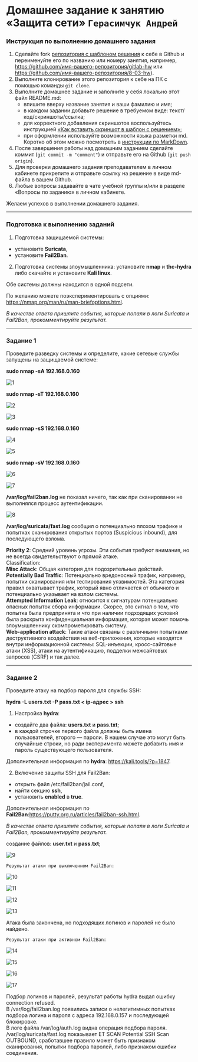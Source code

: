 # Домашнее задание к занятию «Защита сети» `Герасимчук Андрей`

### Инструкция по выполнению домашнего задания

1. Сделайте fork [репозитория c шаблоном решения](https://github.com/netology-code/sys-pattern-homework) к себе в Github и переименуйте его по названию или номеру занятия, например, https://github.com/имя-вашего-репозитория/gitlab-hw или https://github.com/имя-вашего-репозитория/8-03-hw).
2. Выполните клонирование этого репозитория к себе на ПК с помощью команды `git clone`.
3. Выполните домашнее задание и заполните у себя локально этот файл README.md:
   - впишите вверху название занятия и ваши фамилию и имя;
   - в каждом задании добавьте решение в требуемом виде: текст/код/скриншоты/ссылка;
   - для корректного добавления скриншотов воспользуйтесь инструкцией [«Как вставить скриншот в шаблон с решением»](https://github.com/netology-code/sys-pattern-homework/blob/main/screen-instruction.md);
   - при оформлении используйте возможности языка разметки md. Коротко об этом можно посмотреть в [инструкции по MarkDown](https://github.com/netology-code/sys-pattern-homework/blob/main/md-instruction.md).
4. После завершения работы над домашним заданием сделайте коммит (`git commit -m "comment"`) и отправьте его на Github (`git push origin`).
5. Для проверки домашнего задания преподавателем в личном кабинете прикрепите и отправьте ссылку на решение в виде md-файла в вашем Github.
6. Любые вопросы задавайте в чате учебной группы и/или в разделе «Вопросы по заданию» в личном кабинете.

Желаем успехов в выполнении домашнего задания.

------

### Подготовка к выполнению заданий

1. Подготовка защищаемой системы:

- установите **Suricata**,
- установите **Fail2Ban**.

2. Подготовка системы злоумышленника: установите **nmap** и **thc-hydra** либо скачайте и установите **Kali linux**.

Обе системы должны находится в одной подсети.

По желанию можете поэкспериментировать с опциями: https://nmap.org/man/ru/man-briefoptions.html.

*В качестве ответа пришлите события, которые попали в логи Suricata и Fail2Ban, прокомментируйте результат.*


------

### Задание 1

Проведите разведку системы и определите, какие сетевые службы запущены на защищаемой системе:

**sudo nmap -sA 192.168.0.160**

![1](https://github.com/AndrejGer/Netology/blob/main/Suricata/suricata2/sA.PNG)


**sudo nmap -sT 192.168.0.160**

![2](https://github.com/AndrejGer/Netology/blob/main/Suricata/suricata2/sT.PNG)

![3](https://github.com/AndrejGer/Netology/blob/main/Suricata/suricata2/sT-log.PNG)


**sudo nmap -sS 192.168.0.160**

![4](https://github.com/AndrejGer/Netology/blob/main/Suricata/suricata2/sS.PNG)

![5](https://github.com/AndrejGer/Netology/blob/main/Suricata/suricata2/sS-log.PNG)


**sudo nmap -sV 192.168.0.160**

![6](https://github.com/AndrejGer/Netology/blob/main/Suricata/suricata2/sV.PNG)

![7](https://github.com/AndrejGer/Netology/blob/main/Suricata/suricata2/sV-log.PNG)


**/var/log/fail2ban.log** не показал ничего, так как при сканировании не выполнялся процесс аутентификации.

![8](https://github.com/AndrejGer/Netology/blob/main/Suricata/suricata2/2ban1.PNG)


**/var/log/suricata/fast.log** сообщил о потенциально плохом трафике и попытках сканирования открытых портов (Suspicious inbound), 
для последующего взлома.

**Priority 2**: Средний уровень угрозы. Эти события требуют внимания, но не всегда свидетельствуют о прямой атаке.  
Classification:  
**Misc Attack**: Общая категория для подозрительных действий.  
**Potentially Bad Traffic**: Потенциально вредоносный трафик, например, попытки сканирования или тестирования уязвимостей. 
Эта категория правил охватывает трафик, который явно отличается от обычного и потенциально указывает на взлом системы.   
**Attempted Information Leak**: относится к сигнатурам потенциально опасных попыток сбора информации. 
Скорее, это сигнал о том, что попытка была предпринята и что при наличии подходящих условий была раскрыта конфиденциальная информация, 
которая может помочь злоумышленнику скомпрометировать систему.   
**Web-application attack**: Такие атаки связаны с различными попытками деструктивного воздействия на веб-приложения, которые находятся внутри информационной системы: SQL-инъекции, кросс-сайтовые атаки (XSS), атаки на аутентификацию, подделки межсайтовых запросов (CSRF) и так
далее.


------

### Задание 2

Проведите атаку на подбор пароля для службы SSH:

**hydra -L users.txt -P pass.txt < ip-адрес > ssh**

1. Настройка **hydra**: 
 
 - создайте два файла: **users.txt** и **pass.txt**;
 - в каждой строчке первого файла должны быть имена пользователей, второго — пароли. В нашем случае это могут быть случайные строки, но ради эксперимента можете добавить имя и пароль существующего пользователя.

Дополнительная информация по **hydra**: https://kali.tools/?p=1847.

2. Включение защиты SSH для Fail2Ban:

-  открыть файл /etc/fail2ban/jail.conf,
-  найти секцию **ssh**,
-  установить **enabled**  в **true**.

Дополнительная информация по **Fail2Ban**:https://putty.org.ru/articles/fail2ban-ssh.html.


*В качестве ответа пришлите события, которые попали в логи Suricata и Fail2Ban, прокомментируйте результат.*

создание файлов: **user.txt** и **pass.txt**;

![9](https://github.com/AndrejGer/Netology/blob/main/Suricata/suricata2/user_pass.PNG)

`Результат атаки при выключенном Fail2Ban:`

![10](https://github.com/AndrejGer/Netology/blob/main/Suricata/suricata2/hydra_off.PNG)

![11](https://github.com/AndrejGer/Netology/blob/main/Suricata/suricata2/hydra_off2.PNG)

![12](https://github.com/AndrejGer/Netology/blob/main/Suricata/suricata2/hydra_off3.PNG)

![13](https://github.com/AndrejGer/Netology/blob/main/Suricata/suricata2/hydra_off4.PNG)

Атака была закончена, но подходящих логинов и паролей не было найдено.


`Результат атаки при активном Fail2Ban:`

![14](https://github.com/AndrejGer/Netology/blob/main/Suricata/suricata2/hydra_on.PNG)

![15](https://github.com/AndrejGer/Netology/blob/main/Suricata/suricata2/hydra_on2.PNG)

![16](https://github.com/AndrejGer/Netology/blob/main/Suricata/suricata2/hydra_on3.PNG)

![17](https://github.com/AndrejGer/Netology/blob/main/Suricata/suricata2/hydra_on4.PNG)

Подбор логинов и паролей, результат работы hydra выдал ошибку connection refused.  
В /var/log/fail2ban.log появились записи о нелегитимных попытках подбора логина и пароля с адреса 192.168.0.157 и последующей блокировке.  
В логе файла /var/log/auth.log видна операция подбора пароля.  
/var/log/suricata/fast.log показывает ET SCAN Potential SSH Scan OUTBOUND, сработавшее правило может быть признаком сканирования, попытки подбора паролей, либо признаком ошибки соединения.